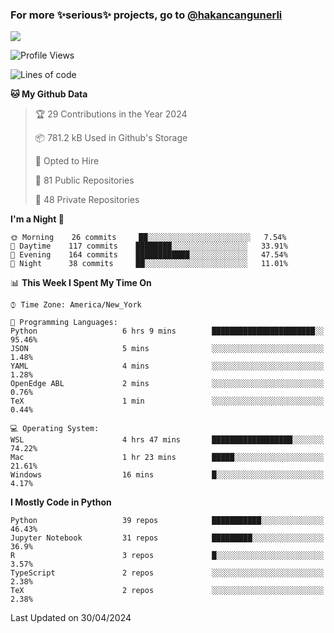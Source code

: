 ### For more ✨serious✨ projects, go to [@hakancangunerli](https://github.com/hakancangunerli)

![](https://github-readme-stats.vercel.app/api/top-langs/?username=hakancangunerli&layout=compact&hide=jupyter%20notebook,tex,html,shell,CSS,Ruby,Makefile,EmberScript,MATLAB,C&langs_count=6&exclude_repo=2015-csharp,gt_code,gsu_code,uga_code,uga_robotics)

<!--START_SECTION:waka-->
![Profile Views](http://img.shields.io/badge/Profile%20Views-0-blue)

![Lines of code](https://img.shields.io/badge/From%20Hello%20World%20I%27ve%20Written-480931%20lines%20of%20code-blue)

**🐱 My Github Data** 

> 🏆 29 Contributions in the Year 2024
 > 
> 📦 781.2 kB Used in Github's Storage 
 > 
> 💼 Opted to Hire
 > 
> 📜 81 Public Repositories 
 > 
> 🔑 48 Private Repositories  
 > 
**I'm a Night 🦉** 

```text
🌞 Morning    26 commits     ██░░░░░░░░░░░░░░░░░░░░░░░   7.54% 
🌆 Daytime    117 commits    ████████░░░░░░░░░░░░░░░░░   33.91% 
🌃 Evening    164 commits    ████████████░░░░░░░░░░░░░   47.54% 
🌙 Night      38 commits     ██░░░░░░░░░░░░░░░░░░░░░░░   11.01%

```


📊 **This Week I Spent My Time On** 

```text
⌚︎ Time Zone: America/New_York

💬 Programming Languages: 
Python                   6 hrs 9 mins        ███████████████████████░░   95.46% 
JSON                     5 mins              ░░░░░░░░░░░░░░░░░░░░░░░░░   1.48% 
YAML                     4 mins              ░░░░░░░░░░░░░░░░░░░░░░░░░   1.28% 
OpenEdge ABL             2 mins              ░░░░░░░░░░░░░░░░░░░░░░░░░   0.76% 
TeX                      1 min               ░░░░░░░░░░░░░░░░░░░░░░░░░   0.44%

💻 Operating System: 
WSL                      4 hrs 47 mins       ██████████████████░░░░░░░   74.22% 
Mac                      1 hr 23 mins        █████░░░░░░░░░░░░░░░░░░░░   21.61% 
Windows                  16 mins             █░░░░░░░░░░░░░░░░░░░░░░░░   4.17%

```

**I Mostly Code in Python** 

```text
Python                   39 repos            ███████████░░░░░░░░░░░░░░   46.43% 
Jupyter Notebook         31 repos            █████████░░░░░░░░░░░░░░░░   36.9% 
R                        3 repos             █░░░░░░░░░░░░░░░░░░░░░░░░   3.57% 
TypeScript               2 repos             ░░░░░░░░░░░░░░░░░░░░░░░░░   2.38% 
TeX                      2 repos             ░░░░░░░░░░░░░░░░░░░░░░░░░   2.38%

```



 Last Updated on 30/04/2024
<!--END_SECTION:waka-->


